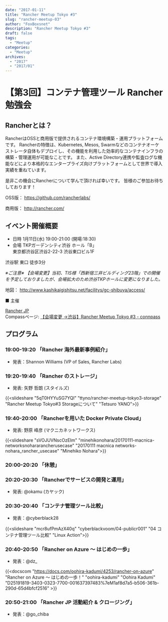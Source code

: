 ```yaml
---
date: "2017-01-11"
title: "Rancher Meetup Tokyo #3"
slug: "rancher-meetup-03" 
author: "FoxBoxsnet"
description: "Rancher Meetup Tokyo #3"
draft: false
tags:
  - "Meetup"
categories:
  - "Meetup"
archives:
  - "2017"
  - "2017/01"
---
```


# 【第3回】コンテナ管理ツール Rancher勉強会
## Rancherとは？

RancherはOSSと商用版で提供されるコンテナ環境構築・運用プラットフォームです。 Rancherの特徴は、Kubernetes, Mesos, Swarmなどのコンテナオーケストレータ自体もデプロイし、その機能を利用した効率的なコンテナインフラの構築・管理運用が可能なことです。 また、Active Directory連携や監査ログな機能などにより本格的なエンタープライズ向けプラットフォームとして世界で導入実績を重ねています。

是非この機会にRancherについて学んで頂ければ幸いです。 皆様のご参加お待ちしております！

OSS版：
https://github.com/rancherlabs/ 

商用版：
http://rancher.com/ 

## イベント開催概要

+ 日時      1月11日(水) 19:00-21:00 (開場:18:30)
+ 会場      TKPガーデンシティ渋谷 ホール「B」  
            東京都渋谷区渋谷2-22-3 渋谷東口ビル1F  
  
渋谷駅 東口 徒歩3分
  
*※ご注意※*
*【会場変更】当初、TIS様「西新宿三井ビルディング23階」での開催を予定しておりましたが、会場拡大のため渋谷TKPホールに変更になりました。*

地図：
http://www.kashikaigishitsu.net/facilitys/gc-shibuya/access/ 

■ 主催

[Rancher JP](https://rancherjp.connpass.com/)  
Compassページ: [【会場変更 →渋谷】Rancher Meetup Tokyo \#3 \- connpass](https://rancherjp.connpass.com/event/45768/)


## プログラム
### 19:00-19:20 「Rancher 海外最新事例紹介」
+ 発表：Shannon Williams (VP of Sales, Rancher Labs)

### 19:20-19:40 「Rancher のストレージ」
+ 発表: 矢野 哲朗 (スタイルズ)

{{<slideshare "5qT0HYYuSG7YQl" "ttyno/rancher-meetup-tokyo3-storage" "Rancher Meetup Tokyo#3 Storageについて" "Tetsuro YANO">}}

### 19:40-20:00 「Rancherを用いた Docker Private Cloud」
+ 発表: 野原 峰彦 (マクニカネットワークス)

{{<slideshare "sVOJUVNscOzEIm" "minehikonohara/20170111-macnica-networksnohararancherusecase" "20170111 macnica networks-nohara_rancher_usecase" "Minehiko Nohara">}}

### 20:00-20:20 「休憩」

### 20:20-20:30 「Rancherでサービスの開発と運用」
+ 発表: @okamu (カヤック)


### 20:30-20:40 「コンテナ管理ツール比較」
+ 発表：@cyberblack28

{{<slideshare "mcr8ufPmAzX40q" "cyberblackvoom/04-publicr001" "04 コンテナ管理ツール比較" "Linux Action">}}

### 20:40-20:50 「Rancher on Azure ～ はじめの一歩」
+ 発表：@dz_

{{<docscom "https://docs.com/oohira-kadumi/4253/rancher-on-azure" "Rancher on Azure ～ はじめの一歩！" "oohira-kadumi" "Oohira Kadumi" "D25191819-3403-0323-7700-001637397483%7eM1af8d7a5-b506-361b-290d-65d4bfcf2516" >}}

### 20:50-21:00 「Rancher JP 活動紹介 & クロージング」
+ 発表：@go_chiba